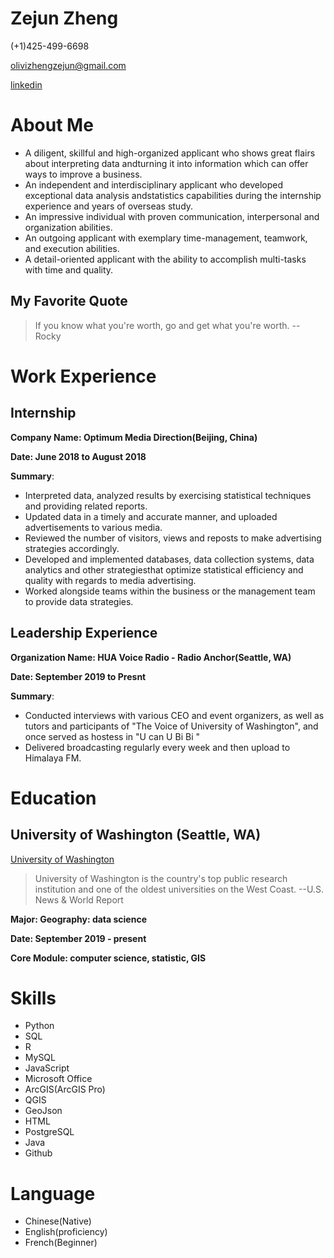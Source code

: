 # Zejun Zheng

(+1)425-499-6698

olivizhengzejun@gmail.com

[linkedin](www.linkedin.com/in/zejun-zheng)

# About Me

* A diligent, skillful and high-organized applicant who shows great flairs about interpreting data andturning it into information which can offer ways to improve a business.
* An independent and interdisciplinary applicant who developed exceptional data analysis andstatistics capabilities during the internship experience and years of overseas study.
* An impressive individual with proven communication, interpersonal and organization abilities.
* An outgoing applicant with exemplary time-management, teamwork, and execution abilities.
* A detail-oriented applicant with the ability to accomplish multi-tasks with time and quality.
## My Favorite Quote
>If you know what you're worth, go and get what you're worth. --Rocky

# Work Experience
## Internship
**Company Name: Optimum Media Direction(Beijing, China)**

**Date: June 2018 to August 2018**

**Summary**:
* Interpreted data, analyzed results by exercising statistical techniques and providing related reports.
*  Updated data in a timely and accurate manner, and uploaded advertisements to various media.
*  Reviewed the number of visitors, views and reposts to make advertising strategies accordingly.
*  Developed and implemented databases, data collection systems, data analytics and other strategiesthat optimize statistical efficiency and quality with regards to media advertising.
*  Worked alongside teams within the business or the management team to provide data strategies.

## Leadership Experience
**Organization Name: HUA Voice Radio - Radio Anchor(Seattle, WA)**

**Date: September 2019 to Presnt**

**Summary**:
* Conducted interviews with various CEO and event organizers, as well as tutors and participants of "The Voice of University of Washington", and once served as hostess in "U can U Bi Bi "
* Delivered broadcasting regularly every week and then upload to Himalaya FM.

# Education
## University of Washington (Seattle, WA)

[University of Washington][]
>University of Washington is the country's top public research institution and one of the oldest universities on the West Coast.
--U.S. News & World Report

**Major: Geography: data science**

**Date: September 2019 - present**

**Core Module: computer science, statistic, GIS**

[University of Washington]: https://www.washington.edu/

# Skills
* Python
* SQL
* R
* MySQL
* JavaScript
* Microsoft Office
* ArcGIS(ArcGIS Pro)
* QGIS
* GeoJson
* HTML
* PostgreSQL
* Java
* Github

# Language
* Chinese(Native)
* English(proficiency)
* French(Beginner)
